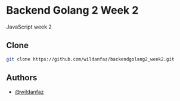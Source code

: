 
# Backend Golang 2 Week 2

JavaScript week 2


## Clone
```bash
git clone https://github.com/wildanfaz/backendgolang2_week2.git
```
    
## Authors

- [@wildanfaz](https://www.github.com/wildanfaz)
